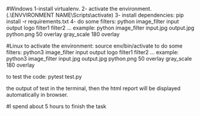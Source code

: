 #Windows
1-install virtualenv.
2- activate the environment. (.\ENVVIRONMENT NAME\Scripts\activate)
3- install dependencies:
    pip install -r requirements.txt
4- do some filters:
    python image_filter input output logo filter1 filter2 ...
    example:
    python image_filter input.jpg output.jpg python.png 50 overlay gray_scale 180 overlay

#Linux
to activate the environment:
source env/bin/activate
to do some filters:
python3 image_filter input output logo filter1 filter2 ...
example:
python3 image_filter input.jpg output.jpg python.png 50 overlay gray_scale 180 overlay


to test the code:
pytest test.py

the output of test in the terminal, then the html report will be displayed automatically in browser.



#I spend about 5 hours to finish the task